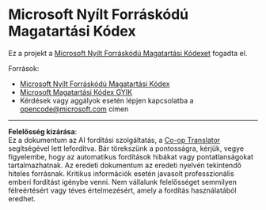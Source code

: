 <!--
CO_OP_TRANSLATOR_METADATA:
{
  "original_hash": "c06b12caf3c901eb3156e3dd5b0aea56",
  "translation_date": "2025-09-03T22:00:19+00:00",
  "source_file": "CODE_OF_CONDUCT.md",
  "language_code": "hu"
}
-->
# Microsoft Nyílt Forráskódú Magatartási Kódex

Ez a projekt a [Microsoft Nyílt Forráskódú Magatartási Kódexet](https://opensource.microsoft.com/codeofconduct/) fogadta el.

Források:

- [Microsoft Nyílt Forráskódú Magatartási Kódex](https://opensource.microsoft.com/codeofconduct/)
- [Microsoft Magatartási Kódex GYIK](https://opensource.microsoft.com/codeofconduct/faq/)
- Kérdések vagy aggályok esetén lépjen kapcsolatba a [opencode@microsoft.com](mailto:opencode@microsoft.com) címen

---

**Felelősség kizárása**:  
Ez a dokumentum az AI fordítási szolgáltatás, a [Co-op Translator](https://github.com/Azure/co-op-translator) segítségével lett lefordítva. Bár törekszünk a pontosságra, kérjük, vegye figyelembe, hogy az automatikus fordítások hibákat vagy pontatlanságokat tartalmazhatnak. Az eredeti dokumentum az eredeti nyelvén tekintendő hiteles forrásnak. Kritikus információk esetén javasolt professzionális emberi fordítást igénybe venni. Nem vállalunk felelősséget semmilyen félreértésért vagy téves értelmezésért, amely a fordítás használatából eredhet.